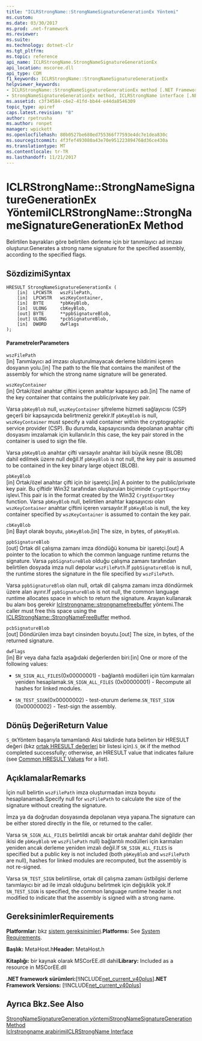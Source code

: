 ```yaml
---
title: "ICLRStrongName::StrongNameSignatureGenerationEx Yöntemi"
ms.custom: 
ms.date: 03/30/2017
ms.prod: .net-framework
ms.reviewer: 
ms.suite: 
ms.technology: dotnet-clr
ms.tgt_pltfrm: 
ms.topic: reference
api_name: ICLRStrongName.StrongNameSignatureGenerationEx
api_location: mscoree.dll
api_type: COM
f1_keywords: ICLRStrongName::StrongNameSignatureGenerationEx
helpviewer_keywords:
- ICLRStrongName::StrongNameSignatureGenerationEx method [.NET Framework hosting]
- StrongNameSignatureGenerationEx method, ICLRStrongName interface [.NET Framework hosting]
ms.assetid: c3f34584-c6e2-41fd-bb44-e44da8546309
topic_type: apiref
caps.latest.revision: "8"
author: rpetrusha
ms.author: ronpet
manager: wpickett
ms.openlocfilehash: 80b0527be680ed755366f77593e4dc7e1dea830c
ms.sourcegitcommit: 4f3fef493080a43e70e951223894768d36ce430a
ms.translationtype: MT
ms.contentlocale: tr-TR
ms.lasthandoff: 11/21/2017
---
```

# <a name="iclrstrongnamestrongnamesignaturegenerationex-method"></a><span data-ttu-id="4b021-102">ICLRStrongName::StrongNameSignatureGenerationEx Yöntemi</span><span class="sxs-lookup"><span data-stu-id="4b021-102">ICLRStrongName::StrongNameSignatureGenerationEx Method</span></span>
<span data-ttu-id="4b021-103">Belirtilen bayrakları göre belirtilen derleme için bir tanımlayıcı ad imzası oluşturur.</span><span class="sxs-lookup"><span data-stu-id="4b021-103">Generates a strong name signature for the specified assembly, according to the specified flags.</span></span>  
  
## <a name="syntax"></a><span data-ttu-id="4b021-104">Sözdizimi</span><span class="sxs-lookup"><span data-stu-id="4b021-104">Syntax</span></span>  
  
```  
HRESULT StrongNameSignatureGenerationEx (  
    [in]  LPCWSTR   wszFilePath,  
    [in]  LPCWSTR   wszKeyContainer,  
    [in]  BYTE      *pbKeyBlob,  
    [in]  ULONG     cbKeyBlob,  
    [out] BYTE      **ppbSignatureBlob,  
    [out] ULONG     *pcbSignatureBlob,  
    [in]  DWORD     dwFlags  
);  
```  
  
#### <a name="parameters"></a><span data-ttu-id="4b021-105">Parametreler</span><span class="sxs-lookup"><span data-stu-id="4b021-105">Parameters</span></span>  
 `wszFilePath`  
 <span data-ttu-id="4b021-106">[in] Tanımlayıcı ad imzası oluşturulmayacak derleme bildirimi içeren dosyanın yolu.</span><span class="sxs-lookup"><span data-stu-id="4b021-106">[in] The path to the file that contains the manifest of the assembly for which the strong name signature will be generated.</span></span>  
  
 `wszKeyContainer`  
 <span data-ttu-id="4b021-107">[in] Ortak/özel anahtar çiftini içeren anahtar kapsayıcı adı.</span><span class="sxs-lookup"><span data-stu-id="4b021-107">[in] The name of the key container that contains the public/private key pair.</span></span>  
  
 <span data-ttu-id="4b021-108">Varsa `pbKeyBlob` null, `wszKeyContainer` şifreleme hizmeti sağlayıcısı (CSP) geçerli bir kapsayıcıda belirtmeniz gerekir.</span><span class="sxs-lookup"><span data-stu-id="4b021-108">If `pbKeyBlob` is null, `wszKeyContainer` must specify a valid container within the cryptographic service provider (CSP).</span></span> <span data-ttu-id="4b021-109">Bu durumda, kapsayıcısında depolanan anahtar çifti dosyasını imzalamak için kullanılır.</span><span class="sxs-lookup"><span data-stu-id="4b021-109">In this case, the key pair stored in the container is used to sign the file.</span></span>  
  
 <span data-ttu-id="4b021-110">Varsa `pbKeyBlob` anahtar çifti varsayılır anahtar ikili büyük nesne (BLOB) dahil edilmek üzere null değil.</span><span class="sxs-lookup"><span data-stu-id="4b021-110">If `pbKeyBlob` is not null, the key pair is assumed to be contained in the key binary large object (BLOB).</span></span>  
  
 `pbKeyBlob`  
 <span data-ttu-id="4b021-111">[in] Ortak/özel anahtar çifti için bir işaretçi.</span><span class="sxs-lookup"><span data-stu-id="4b021-111">[in] A pointer to the public/private key pair.</span></span> <span data-ttu-id="4b021-112">Bu çiftidir Win32 tarafından oluşturulan biçiminde `CryptExportKey` işlevi.</span><span class="sxs-lookup"><span data-stu-id="4b021-112">This pair is in the format created by the Win32 `CryptExportKey` function.</span></span> <span data-ttu-id="4b021-113">Varsa `pbKeyBlob` null, belirtilen anahtar kapsayıcısı olan `wszKeyContainer` anahtar çiftini içeren varsayılır.</span><span class="sxs-lookup"><span data-stu-id="4b021-113">If `pbKeyBlob` is null, the key container specified by `wszKeyContainer` is assumed to contain the key pair.</span></span>  
  
 `cbKeyBlob`  
 <span data-ttu-id="4b021-114">[in] Bayt olarak boyutu, `pbKeyBlob`.</span><span class="sxs-lookup"><span data-stu-id="4b021-114">[in] The size, in bytes, of `pbKeyBlob`.</span></span>  
  
 `ppbSignatureBlob`  
 <span data-ttu-id="4b021-115">[out] Ortak dil çalışma zamanı imza döndüğü konuma bir işaretçi.</span><span class="sxs-lookup"><span data-stu-id="4b021-115">[out] A pointer to the location to which the common language runtime returns the signature.</span></span> <span data-ttu-id="4b021-116">Varsa `ppbSignatureBlob` olduğu çalışma zamanı tarafından belirtilen dosyada imza null depolar `wszFilePath`.</span><span class="sxs-lookup"><span data-stu-id="4b021-116">If `ppbSignatureBlob` is null, the runtime stores the signature in the file specified by `wszFilePath`.</span></span>  
  
 <span data-ttu-id="4b021-117">Varsa `ppbSignatureBlob` olan null, ortak dil çalışma zamanı imza döndürmek üzere alan ayırır.</span><span class="sxs-lookup"><span data-stu-id="4b021-117">If `ppbSignatureBlob` is not null, the common language runtime allocates space in which to return the signature.</span></span> <span data-ttu-id="4b021-118">Arayan kullanarak bu alanı boş gerekir [Iclrstrongname::strongnamefreebuffer](../../../../docs/framework/unmanaged-api/hosting/iclrstrongname-strongnamefreebuffer-method.md) yöntemi.</span><span class="sxs-lookup"><span data-stu-id="4b021-118">The caller must free this space using the [ICLRStrongName::StrongNameFreeBuffer](../../../../docs/framework/unmanaged-api/hosting/iclrstrongname-strongnamefreebuffer-method.md) method.</span></span>  
  
 `pcbSignatureBlob`  
 <span data-ttu-id="4b021-119">[out] Döndürülen imza bayt cinsinden boyutu.</span><span class="sxs-lookup"><span data-stu-id="4b021-119">[out] The size, in bytes, of the returned signature.</span></span>  
  
 `dwFlags`  
 <span data-ttu-id="4b021-120">[in] Bir veya daha fazla aşağıdaki değerlerden biri:</span><span class="sxs-lookup"><span data-stu-id="4b021-120">[in] One or more of the following values:</span></span>  
  
-   <span data-ttu-id="4b021-121">`SN_SIGN_ALL_FILES`(0x00000001) - bağlantılı modülleri için tüm karmaları yeniden hesaplamak.</span><span class="sxs-lookup"><span data-stu-id="4b021-121">`SN_SIGN_ALL_FILES` (0x00000001) - Recompute all hashes for linked modules.</span></span>  
  
-   <span data-ttu-id="4b021-122">`SN_TEST_SIGN`(0x00000002) - test-oturum derleme.</span><span class="sxs-lookup"><span data-stu-id="4b021-122">`SN_TEST_SIGN` (0x00000002) - Test-sign the assembly.</span></span>  
  
## <a name="return-value"></a><span data-ttu-id="4b021-123">Dönüş Değeri</span><span class="sxs-lookup"><span data-stu-id="4b021-123">Return Value</span></span>  
 <span data-ttu-id="4b021-124">`S_OK`Yöntem başarıyla tamamlandı Aksi takdirde hata belirten bir HRESULT değeri (bkz [ortak HRESULT değerleri](http://go.microsoft.com/fwlink/?LinkId=213878) bir listesi için).</span><span class="sxs-lookup"><span data-stu-id="4b021-124">`S_OK` if the method completed successfully; otherwise, an HRESULT value that indicates failure (see [Common HRESULT Values](http://go.microsoft.com/fwlink/?LinkId=213878) for a list).</span></span>  
  
## <a name="remarks"></a><span data-ttu-id="4b021-125">Açıklamalar</span><span class="sxs-lookup"><span data-stu-id="4b021-125">Remarks</span></span>  
 <span data-ttu-id="4b021-126">İçin null belirtin `wszFilePath` imza oluşturmadan imza boyutu hesaplanamadı.</span><span class="sxs-lookup"><span data-stu-id="4b021-126">Specify null for `wszFilePath` to calculate the size of the signature without creating the signature.</span></span>  
  
 <span data-ttu-id="4b021-127">İmza ya da doğrudan dosyasında depolanan veya yapana.</span><span class="sxs-lookup"><span data-stu-id="4b021-127">The signature can be either stored directly in the file, or returned to the caller.</span></span>  
  
 <span data-ttu-id="4b021-128">Varsa `SN_SIGN_ALL_FILES` belirtildi ancak bir ortak anahtar dahil değildir (her ikisi de `pbKeyBlob` ve `wszFilePath` null) bağlantılı modülleri için karmaları yeniden ancak derleme yeniden imzalı değil.</span><span class="sxs-lookup"><span data-stu-id="4b021-128">If `SN_SIGN_ALL_FILES` is specified but a public key is not included (both `pbKeyBlob` and `wszFilePath` are null), hashes for linked modules are recomputed, but the assembly is not re-signed.</span></span>  
  
 <span data-ttu-id="4b021-129">Varsa `SN_TEST_SIGN` belirtilirse, ortak dil çalışma zamanı üstbilgisi derleme tanımlayıcı bir ad ile imzalı olduğunu belirtmek için değişiklik yok.</span><span class="sxs-lookup"><span data-stu-id="4b021-129">If `SN_TEST_SIGN` is specified, the common language runtime header is not modified to indicate that the assembly is signed with a strong name.</span></span>  
  
## <a name="requirements"></a><span data-ttu-id="4b021-130">Gereksinimler</span><span class="sxs-lookup"><span data-stu-id="4b021-130">Requirements</span></span>  
 <span data-ttu-id="4b021-131">**Platformlar:** bkz [sistem gereksinimleri](../../../../docs/framework/get-started/system-requirements.md).</span><span class="sxs-lookup"><span data-stu-id="4b021-131">**Platforms:** See [System Requirements](../../../../docs/framework/get-started/system-requirements.md).</span></span>  
  
 <span data-ttu-id="4b021-132">**Başlık:** MetaHost.h</span><span class="sxs-lookup"><span data-stu-id="4b021-132">**Header:** MetaHost.h</span></span>  
  
 <span data-ttu-id="4b021-133">**Kitaplığı:** bir kaynak olarak MSCorEE.dll dahil</span><span class="sxs-lookup"><span data-stu-id="4b021-133">**Library:** Included as a resource in MSCorEE.dll</span></span>  
  
 <span data-ttu-id="4b021-134">**.NET framework sürümleri:**[!INCLUDE[net_current_v40plus](../../../../includes/net-current-v40plus-md.md)]</span><span class="sxs-lookup"><span data-stu-id="4b021-134">**.NET Framework Versions:** [!INCLUDE[net_current_v40plus](../../../../includes/net-current-v40plus-md.md)]</span></span>  
  
## <a name="see-also"></a><span data-ttu-id="4b021-135">Ayrıca Bkz.</span><span class="sxs-lookup"><span data-stu-id="4b021-135">See Also</span></span>  
 [<span data-ttu-id="4b021-136">StrongNameSignatureGeneration yöntemi</span><span class="sxs-lookup"><span data-stu-id="4b021-136">StrongNameSignatureGeneration Method</span></span>](../../../../docs/framework/unmanaged-api/hosting/iclrstrongname-strongnamesignaturegeneration-method.md)  
 [<span data-ttu-id="4b021-137">Iclrstrongname arabirimi</span><span class="sxs-lookup"><span data-stu-id="4b021-137">ICLRStrongName Interface</span></span>](../../../../docs/framework/unmanaged-api/hosting/iclrstrongname-interface.md)
